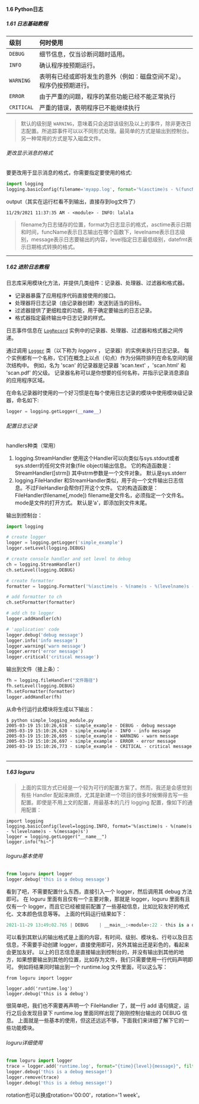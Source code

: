 #### 1.6 Python日志

##### 1.61 日志基础教程

| 级别       | 何时使用                                                     |
| :--------- | :----------------------------------------------------------- |
| `DEBUG`    | 细节信息，仅当诊断问题时适用。                               |
| `INFO`     | 确认程序按预期运行。                                         |
| `WARNING`  | 表明有已经或即将发生的意外（例如：磁盘空间不足）。程序仍按预期进行。 |
| `ERROR`    | 由于严重的问题，程序的某些功能已经不能正常执行               |
| `CRITICAL` | 严重的错误，表明程序已不能继续执行                           |

>默认的级别是 `WARNING`，意味着只会追踪该级别及以上的事件，除非更改日志配置。所追踪事件可以以不同形式处理。最简单的方式是输出到控制台。另一种常用的方式是写入磁盘文件。



###### 更改显示消息的格式

要更改用于显示消息的格式，你需要指定要使用的格式:

```python
import logging
logging.basicConfig(filename='myapp.log', format='%(asctime)s - %(funcName)s - %(levelname)s: %(message)s', level=logging.DEBUG, datefmt='%m/%d/%Y %I:%M:%S %p')
```

output（其实在运行栏看不到输出，直接存到log文件了）

```
11/29/2021 11:37:35 AM - <module> - INFO: lalala
```

> filename为日志储存的位置，format为日志显示的格式，asctime表示日期和时间，funcName表示日志输出在哪个函数下，levelname表示日志级别，message表示日志要输出的内容，level指定日志最低级别，datefmt表示日期格式转换的格式。

-----------

##### 1.62 进阶日志教程

日志库采用模块化方法，并提供几类组件：记录器、处理器、过滤器和格式器。

- 记录器暴露了应用程序代码直接使用的接口。
- 处理器将日志记录（由记录器创建）发送到适当的目标。
- 过滤器提供了更细粒度的功能，用于确定要输出的日志记录。
- 格式器指定最终输出中日志记录的样式。

日志事件信息在 [`LogRecord`](https://docs.python.org/zh-cn/3/library/logging.html#logging.LogRecord) 实例中的记录器、处理器、过滤器和格式器之间传递。

通过调用 [`Logger`](https://docs.python.org/zh-cn/3/library/logging.html#logging.Logger) 类（以下称为 *loggers* ， 记录器）的实例来执行日志记录。 每个实例都有一个名称，它们在概念上以点（句点）作为分隔符排列在命名空间的层次结构中。 例如，名为 'scan' 的记录器是记录器 'scan.text' ，'scan.html' 和 'scan.pdf' 的父级。 记录器名称可以是你想要的任何名称，并指示记录消息源自的应用程序区域。

在命名记录器时使用的一个好习惯是在每个使用日志记录的模块中使用模块级记录器，命名如下:

```python
logger = logging.getLogger(__name__)
```

###### 配置日志记录

handlers种类（常用）

1. logging.StreamHandler
   使用这个Handler可以向类似与sys.stdout或者sys.stderr的任何文件对象(file object)输出信息。
   它的构造函数是：StreamHandler([strm])
   其中strm参数是一个文件对象。
   默认是sys.stderr
2. logging.FileHandler
   和StreamHandler类似，用于向一个文件输出日志信息。不过FileHandler会帮你打开这个文件。
   它的构造函数是：FileHandler(filename[,mode])
   filename是文件名，必须指定一个文件名。
   mode是文件的打开方式。
   默认是’a'，即添加到文件末尾。

输出到控制台：

```python
import logging

# create logger
logger = logging.getLogger('simple_example')
logger.setLevel(logging.DEBUG)

# create console handler and set level to debug
ch = logging.StreamHandler()
ch.setLevel(logging.DEBUG)

# create formatter
formatter = logging.Formatter('%(asctime)s - %(name)s - %(levelname)s - %(message)s')

# add formatter to ch
ch.setFormatter(formatter)

# add ch to logger
logger.addHandler(ch)

# 'application' code
logger.debug('debug message')
logger.info('info message')
logger.warning('warn message')
logger.error('error message')
logger.critical('critical message')
```

输出到文件（接上条）：

```python
fh = logging.fileHandler("文件路径")
fh.setLevel(logging.DEBUG)
fh.setFormatter(formatter)
logger.addHandler(fh)
```

从命令行运行此模块将生成以下输出：

```
$ python simple_logging_module.py
2005-03-19 15:10:26,618 - simple_example - DEBUG - debug message
2005-03-19 15:10:26,620 - simple_example - INFO - info message
2005-03-19 15:10:26,695 - simple_example - WARNING - warn message
2005-03-19 15:10:26,697 - simple_example - ERROR - error message
2005-03-19 15:10:26,773 - simple_example - CRITICAL - critical message
```

###### 

------

##### 1.63 loguru

> 上面的实现方式已经是一个较为可行的配置方案了。然而，我还是会感觉到有些 Handler 配起来麻烦，尤其是新建一个项目的很多时候懒得去写一些配置。即使是不用上文的配置，用最基本的几行 logging 配置，像如下的通用配置：

```
import logging
logging.basicConfig(level=logging.INFO, format='%(asctime)s - %(name)s - %(levelname)s - %(message)s')
logger = logging.getLogger("__name__")
logger.info("hi~")
```

###### loguru基本使用

```python
from loguru import logger
logger.debug('this is a debug message')
```

看到了吧，不需要配置什么东西，直接引入一个 logger，然后调用其 debug 方法即可。 在 loguru 里面有且仅有一个主要对象，那就是 logger，loguru 里面有且仅有一个 logger，而且它已经被提前配置了一些基础信息，比如比较友好的格式化、文本颜色信息等等。 上面的代码运行结果如下：

```python
2021-11-29 13:49:02.765 | DEBUG    | __main__:<module>:22 - this is a debug message!
```

可以看到其默认的输出格式是上面的内容，有时间、级别、模块名、行号以及日志信息，不需要手动创建 logger，直接使用即可，另外其输出还是彩色的，看起来会更加友好。 以上的日志信息是直接输出到控制台的，并没有输出到其他的地方，如果想要输出到其他的位置，比如存为文件，我们只需要使用一行代码声明即可。 例如将结果同时输出到一个 runtime.log 文件里面，可以这么写：

```
from loguru import logger

logger.add('runtime.log')
logger.debug('this is a debug')
```

很简单吧，我们也不需要再声明一个 FileHandler 了，就一行 add 语句搞定，运行之后会发现目录下 runtime.log 里面同样出现了刚刚控制台输出的 DEBUG 信息。 上面就是一些基本的使用，但这还远远不够，下面我们来详细了解下它的一些功能模块。

###### loguru详细使用

```python
from loguru import logger
trace = logger.add('runtime.log', format="{time}{level}{message}", filter="my_module", level="INFO", rotation="500 MB", retention="10 days", compression="zip")
logger.debug('this is a debug message!')
logger.remove(trace)
logger.debug('this is a debug message!')
```

rotation也可以换成rotation='00:00'，rotation='1 week'。